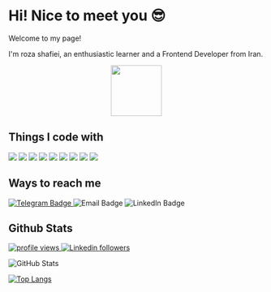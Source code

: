 # Hi! Nice to meet you :sunglasses:
<p>Welcome to my page!</p>
<p>I'm roza shafiei, an enthusiastic learner and a Frontend Developer from Iran.</p>

<div id="header" align="center">
  <img src="https://camo.githubusercontent.com/870d765b5c096038f097185a0ffa08df4011c0491b8039f3a7d5eeebf4d82c7e/68747470733a2f2f6d656469612e67697068792e636f6d2f6d656469612f57556c706c634d704f43456d5447427442572f67697068792e676966" width="100"/>
</div>

## Things I code with
<img src="https://img.shields.io/badge/HTML5-E34F26?style=for-the-badge&logo=html5&logoColor=white"/> <img src="https://img.shields.io/badge/CSS3-1572B6?style=for-the-badge&logo=css3&logoColor=white"/> <img src="https://img.shields.io/badge/Sass-CC6699?style=for-the-badge&logo=sass&logoColor=white"/> <img src="https://img.shields.io/badge/Tailwind_CSS-38B2AC?style=for-the-badge&logo=tailwind-css&logoColor=white"/> <img src="https://img.shields.io/badge/JavaScript-323330?style=for-the-badge&logo=javascript&logoColor=F7DF1E"/> <img src="https://img.shields.io/badge/Vue%20js-35495E?style=for-the-badge&logo=vuedotjs&logoColor=4FC08D"/> <img src="https://img.shields.io/badge/Vuetify-1867C0?style=for-the-badge&logo=vuetify&logoColor=white"/> <img src="https://img.shields.io/badge/nuxt%20js-00C58E?style=for-the-badge&logo=nuxtdotjs&logoColor=white"/> <img src="https://img.shields.io/badge/GIT-E44C30?style=for-the-badge&logo=git&logoColor=white"/>

## Ways to reach me
<div id="badges">
  <a href="https://t.me/rozashafiei1993"><img src="https://img.shields.io/badge/Telegram-blue?style=for-the-badge&logo=telegram&logoColor=white" alt="Telegram Badge"/>
</a>
  <img src="https://img.shields.io/badge/Email-red?style=for-the-badge&logo=gmail&logoColor=white" alt="Email Badge"/>
  <img src="https://img.shields.io/badge/LinkedIn-0000ff?style=for-the-badge&logo=linkedin&logoColor=white" alt="LinkedIn Badge"/>
</div>

## Github Stats
<p align="left">
  <a href="https://github.com/">
    <img src="https://komarev.com/ghpvc/?username=roza-shafiei&color=red" alt="profile views" />
  </a>
  <a href="https://www.linkedin.com/in/codemaker2015">
    <img alt="Linkedin followers" src="https://img.shields.io/badge/followers-1.9K-blue?color=blue&logo=linkedin">
  </a>
</p>

![GitHub Stats](https://github-readme-stats.vercel.app/api?username=roza-shafiei&icons=true&theme=radical)

[![Top Langs](https://github-readme-stats.vercel.app/api/top-langs/?username=roza-shafiei&layout=pie&theme=radical)](https://github.com/anuraghazra/github-readme-stats) 
